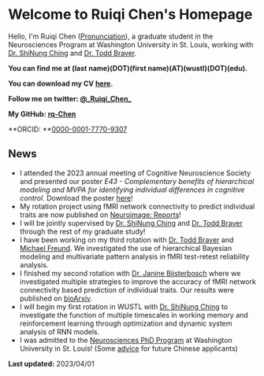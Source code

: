 

# Welcome to Ruiqi Chen's Homepage



Hello, I'm Ruiqi Chen ([Pronunciation](https://www.howtopronounce.com/u/RuiqiChen)), a graduate student in the Neurosciences Program at Washington University in St. Louis, working with [Dr. ShiNung Ching](https://engineering.wustl.edu/faculty/ShiNung-Ching.html) and [Dr. Todd Braver](https://sites.wustl.edu/ccplab/).

**You can find me at (last name)(DOT)(first name)(AT)(wustl)(DOT)(edu).**

**You can download my CV [here](Ruiqi_Chen_CV.pdf).**

**Follow me on twitter: [@\_Ruiqi\_Chen\_](https://twitter.com/_Ruiqi_Chen_)**

**My GitHub: [rq-Chen](https://github.com/rq-Chen)**

**ORCID: **[0000-0001-7770-9307](https://orcid.org/0000-0001-7770-9307)



## News

- I attended the 2023 annual meeting of Cognitive Neuroscience Society and presented our poster *E43 - Complementary benefits of hierarchical modeling and MVPA for identifying individual differences in cognitive control*. Download the poster [here](/test-retest-reliability/TRR_Poster_Final.pdf)!
- My rotation project using fMRI network connectivity to predict individual traits are now published on [Neuroimage: Reports](https://authors.elsevier.com/sd/article/S2666-9560(23)00008-9)!
- I will be jointly supervised by [Dr. ShiNung Ching](https://engineering.wustl.edu/faculty/ShiNung-Ching.html) and [Dr. Todd Braver](https://sites.wustl.edu/ccplab/) through the rest of my graduate study!
- I have been working on my third rotation with [Dr. Todd Braver](https://sites.wustl.edu/ccplab/) and [Michael Freund](https://sites.wustl.edu/ccplab/people/michael-freund/). We investigated the use of hierarchical Bayesian modeling and multivariate pattern analysis in fMRI test-retest reliability analysis.
- I finished my second rotation with [Dr. Janine Bijsterbosch](https://www.mir.wustl.edu/research/research-centers/computational-imaging-research-center-circ/labs/bijsterbosch-lab) where we investigated multiple strategies to improve the accuracy of fMRI network connectivity based prediction of individual traits. Our results were published on [bioArxiv](https://doi.org/10.1101/2022.04.04.487069).
- I will begin my first rotation in WUSTL with [Dr. ShiNung Ching](https://engineering.wustl.edu/faculty/ShiNung-Ching.html) to investigate the function of multiple timescales in working memory and reinforcement learning through optimization and dynamic system analysis of RNN models.
- I was admitted to the [Neurosciences PhD Program](https://dbbs.wustl.edu/divprograms/neuro/Pages/default.aspx) at Washington University in St. Louis! (Some [advice](PhD-Admission/index.html) for future Chinese applicants)



**Last updated:** 2023/04/01

